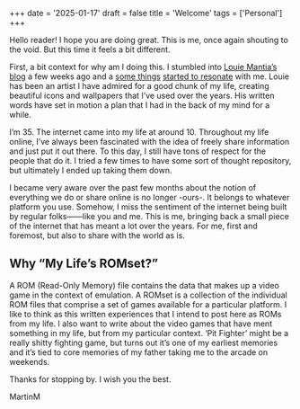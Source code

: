 +++
date = '2025-01-17'
draft = false
title = 'Welcome'
tags = ['Personal']
+++


Hello reader! I hope you are doing great. This is me, once again shouting to the void. But this time it feels a bit different.

First, a bit context for why am I doing this. I stumbled into [Louie Mantia’s blog](https://lmnt.me/) a few weeks ago and a [some things](https://lmnt.me/blog/reclamation.html) [started to resonate](https://lmnt.me/blog/creating-for-myself.html) with me. Louie has been an artist I have admired for a good chunk of my life, creating beautiful icons and wallpapers that I’ve used over the years. His written words have set in motion a plan that I had in the back of my mind for a while.

I’m 35. The internet came into my life at around 10. Throughout my life online, I’ve always been fascinated with the idea of freely share information and just put it out there. To this day, I still have tons of respect for the people that do it. I tried a few times to have some sort of thought repository, but ultimately I ended up taking them down. 

I became very aware over the past few months about the notion of everything we do or share online is no longer -ours-. It belongs to whatever platform you use. Somehow, I miss the sentiment of the internet being built by regular folks——like you and me. This is me, bringing back a small piece of the internet that has meant a lot over the years. For me, first and foremost, but also to share with the world as is.

## Why “My Life’s ROMset?” 

A ROM (Read-Only Memory) file contains the data that makes up a video game in the context of emulation. A ROMset is a collection of the individual ROM files that comprise a set of games available for a particular platform. I like to think as this written experiences that I intend to post here as ROMs from my life. I also want to write about the video games that have ment something in my life, but from my particular context. ‘Pit Fighter’ might be a really shitty fighting game, but turns out it’s one of my earliest memories and it’s tied to core memories of my father taking me to the arcade on weekends.

Thanks for stopping by. I wish you the best.

MartinM

